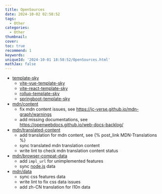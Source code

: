 ```yaml
---
title: OpenSources
date: 2024-10-02 02:58:52
tags:
  - Other
categories:
  - Other
thumbnail:
cover:
toc: true
recommend: 1
keywords:
uniqueId: '2024-10-01 18:58:52/OpenSources.html'
mathJax: false
---
```


* [template-sky](https://github.com/skyclouds2001/template-sky)
  * [vite-vue-template-sky](https://github.com/skyclouds2001/vite-vue-template-sky)
  * [vite-react-template-sky](https://github.com/skyclouds2001/vite-react-template-sky)
  * [rollup-template-sky](https://github.com/skyclouds2001/rollup-template-sky)
  * [springboot-template-sky](https://github.com/skyclouds2001/springboot-template-sky)
* [mdn/content](https://github.com/mdn/content)
  * fix mdn content issues, see <https://jc-verse.github.io/mdn-graph/warnings>
  * add missing documentations, see <https://openwebdocs.github.io/web-docs-backlog/>
* [mdn/translated-content](https://github.com/mdn/translated-content)
  * add translation for mdn content, see {% post_link MDN-Translations %}
  * sync translated mdn translation content
  * write lint to check mdn translation content status
* [mdn/browser-compat-data](https://github.com/mdn/browser-compat-data)
  * add `impl_url` for unimplemented features
  * sync [node.js](https://nodejs.org/) data
* [mdn/data](https://github.com/mdn/data)
  * sync css features data
  * write lint to fix css data issues
  * add zh-CN translation for l10n data
